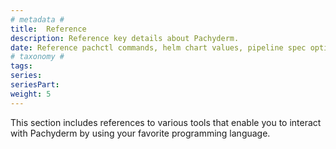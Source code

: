 ```yaml
---
# metadata # 
title:  Reference
description: Reference key details about Pachyderm.
date: Reference pachctl commands, helm chart values, pipeline spec options, and more.
# taxonomy #
tags: 
series:
seriesPart:
weight: 5
---
```

This section includes references to various tools
that enable you to interact with Pachyderm by using
your favorite programming language.
